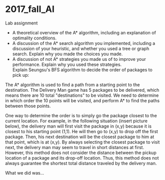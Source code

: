 # 2017_fall_AI
Lab assignment

- A theoretical overview of the A* algorithm, including an explanation of optimality conditions.  
- A discussion of the A* search algorithm you implemented, including a discussion of your heuristic, and whether you used a tree or graph search. Explain why you made the choices you made.  
- A discussion of not A* strategies you made us of to improve your performance. Explain why you used these strategies.  
Explain Seungsu's BFS algorithm to decide the order of packages to pick up:

The A* algorithm is used to find a path from a starting point to the destination. The Delivery Man game has 5 packages to be delivered, which means there are 10 total "destinations" to be visited. We need to determine in which order the 10 points will be visited, and perform A* to find the paths between those points. 

One way to determine the order is to simply go the package closest to the current location. For example, in the following situation (insert picture below), the delivery man will first visit the package in (x,y) because it is closest to his starting point (1,1). He will then go to (x,y) to drop off the first package. Then, his next destination will be the closest package to him at that point, which is at (x,y). By always selecting the closest package to visit next, the delivery man may seem to travel in short distances at first. However, this method does not consider the distance between the pickup location of a package and its drop-off location. Thus, this method does not always guarantee the shortest total distance traveled by the delivery man.

What we did was...

